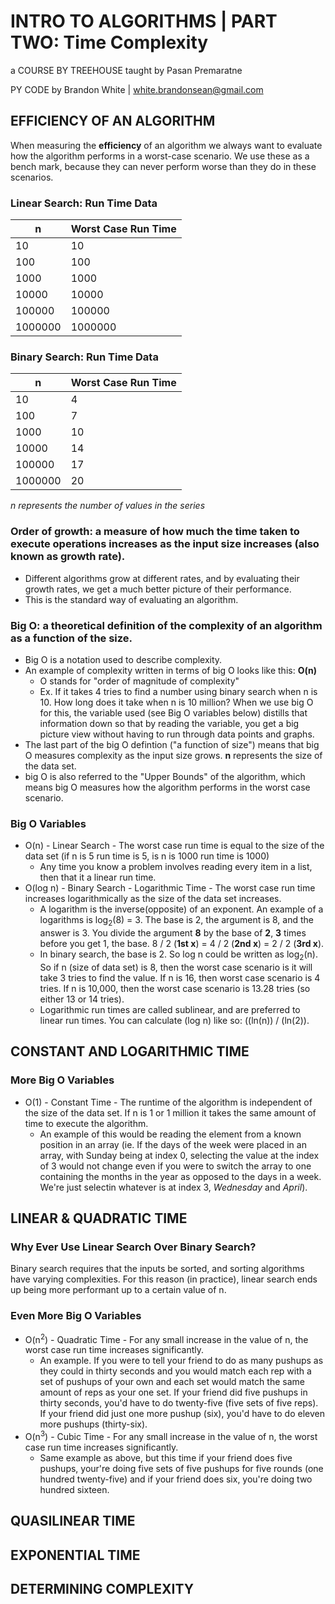 # INTRO TO ALGORITHMS | PART TWO: Time Complexity

a COURSE BY TREEHOUSE
taught by Pasan Premaratne

PY CODE by Brandon White | white.brandonsean@gmail.com

## EFFICIENCY OF AN ALGORITHM

When measuring the **efficiency** of an algorithm we always want to evaluate how the algorithm performs in a worst-case scenario. We use these as a bench mark, because they can never perform worse than they do in these scenarios.

### Linear Search: Run Time Data
| n | Worst Case Run Time |
|---|---------------------|
| 10 | 10 |
| 100 | 100 |
| 1000 | 1000 |
| 10000 | 10000 |
| 100000 | 100000 |
| 1000000 | 1000000 |

### Binary Search: Run Time Data
| n | Worst Case Run Time |
|---|---------------------|
| 10 | 4 |
| 100 | 7 |
| 1000 | 10 |
| 10000 | 14 |
| 100000 | 17 |
| 1000000 | 20 |

_n represents the number of values in the series_

### Order of growth: a measure of how much the time taken to execute operations increases as the input size increases (also known as growth rate).
  * Different algorithms grow at different rates, and by evaluating their growth rates, we get a much better picture of their performance.
  * This is the standard way of evaluating an algorithm. 

### Big O: a theoretical definition of the complexity of an algorithm as a function of the size.
  * Big O is a notation used to describe complexity. 
  * An example of complexity written in terms of big O looks like this: **O(n)**
    * O stands for "order of magnitude of complexity"
    * Ex. If it takes 4 tries to find a number using binary search when n is 10. How long does it take when n is 10 million?
      When we use big O for this, the variable used (see Big O variables below) distills that information down so that by reading the variable, you get a big picture view without having to run through data points and graphs.
  * The last part of the big O defintion ("a function of size") means that big O measures complexity as the input size grows. **n** represents the size of the data set.
  * big O is also referred to the "Upper Bounds" of the algorithm, which means big O measures how the algorithm performs in the worst case scenario.

### Big O Variables
  * O(n) - Linear Search - The worst case run time is equal to the size of the data set (if n is 5 run time is 5, is n is 1000 run time is 1000)
    * Any time you know a problem involves reading every item in a list, then that it a linear run time.
  * O(log n) - Binary Search - Logarithmic Time - The worst case run time increases logarithmically as the size of the data set increases.
    * A logarithm is the inverse(opposite) of an exponent. An example of a logarithms is log<sub>2</sub>(8) = 3. The base is 2, the argument is 8, and the answer is 3. You divide the argument **8** by the base of **2**, **3** times before you get 1, the base. 8 / 2 (**1st x**) = 4 / 2 (**2nd x**) = 2 / 2 (**3rd x**).
    * In binary search, the base is 2. So log n could be written as log<sub>2</sub>(n). So if n (size of data set) is 8, then the worst case scenario is it will take 3 tries to find the value. If n is 16, then worst case scenario is 4 tries. If n is 10,000, then the worst case scenario is 13.28 tries (so either 13 or 14 tries).
    * Logarithmic run times are called sublinear, and are preferred to linear run times. You can calculate (log n) like so: ((ln(n)) / (ln(2)). 


## CONSTANT AND LOGARITHMIC TIME

### More Big O Variables
  * O(1) - Constant Time - The runtime of the algorithm is independent of the size of the data set. If n is 1 or 1 million it takes the same amount of time to execute the algorithm. 
    * An example of this would be reading the element from a known position in an array (ie. If the days of the week were placed in an array, with Sunday being at index 0, selecting the value at the index of 3 would not change even if you were to switch the array to one containing the months in the year as opposed to the days in a week. We're just selectin whatever is at index 3, _Wednesday_ and _April_).

## LINEAR & QUADRATIC TIME

### Why Ever Use Linear Search Over Binary Search?
  Binary search requires that the inputs be sorted, and sorting algorithms have varying complexities. For this reason (in practice), linear search ends up being more performant up to a certain value of n.

### Even More Big O Variables
  * O(n<sup>2</sup>) - Quadratic Time - For any small increase in the value of n, the worst case run time increases significantly.
    * An example. If you were to tell your friend to do as many pushups as they could in thirty seconds and you would match each rep with a set of pushups of your own and each set would match the same amount of reps as your one set. If your friend did five pushups in thirty seconds, you'd have to do twenty-five (five sets of five reps). If your friend did just one more pushup (six), you'd have to do eleven more pushups (thirty-six).  
  * O(n<sup>3</sup>) - Cubic Time - For any small increase in the value of n, the worst case run time increases significantly.
    * Same example as above, but this time if your friend does five pushups, your're doing five sets of five pushups for five rounds (one hundred twenty-five) and if your friend does six, you're doing two hundred sixteen. 

## QUASILINEAR TIME

## EXPONENTIAL TIME

## DETERMINING COMPLEXITY